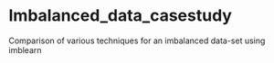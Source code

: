# Imbalanced_data_casestudy
Comparison of various techniques for an imbalanced data-set using imblearn
